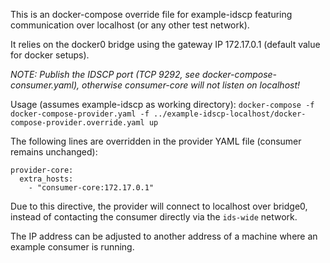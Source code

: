 This is an docker-compose override file for example-idscp featuring communication over localhost (or any other test network).

It relies on the docker0 bridge using the gateway IP 172.17.0.1 (default value for docker setups).

*NOTE: Publish the IDSCP port (TCP 9292, see docker-compose-consumer.yaml), otherwise consumer-core will not listen on localhost!*

Usage (assumes example-idscp as working directory):
`docker-compose -f docker-compose-provider.yaml -f ../example-idscp-localhost/docker-compose-provider.override.yaml up`

The following lines are overridden in the provider YAML file (consumer remains unchanged):
```
provider-core:
  extra_hosts:
    - "consumer-core:172.17.0.1"
```
Due to this directive, the provider will connect to localhost over bridge0,
instead of contacting the consumer directly via the `ids-wide` network.

The IP address can be adjusted to another address of a machine where an example consumer is running.
